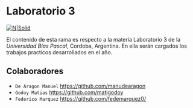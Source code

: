 # Laboratorio 3

[![N|Solid](https://www.ubp.edu.ar/wp-content/themes/ubp-pmkt/img/logo-ubp.png)](https://www.ubp.edu.ar/)

El contenido de esta rama es respecto a la matería Laboratorio 3 de la _Universidad Blas Pascal_, Cordoba, Argentina. En ella serán cargados los trabajos practicos desarrollados en el año.

## Colaboradores

- `De Aragon Manuel` https://github.com/manudearagon
- `Godoy Matias` https://github.com/matigodoy
- `Federico Marquez` https://github.com/fedemarquez0/



